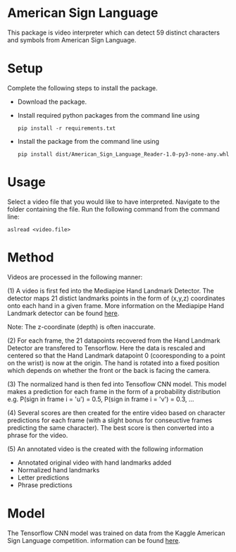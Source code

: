 # American Sign Language

This package is video interpreter which can detect 59 distinct characters and symbols from American Sign Language. 

# Setup 
Complete the following steps to install the package. 

- Download the package.
- Install required python packages from the command line using

  ```pip install -r requirements.txt```
  
- Install the package from the command line using 

  ```pip install dist/American_Sign_Language_Reader-1.0-py3-none-any.whl```

# Usage
Select a video file that you would like to have interpreted. Navigate to the folder containing the file. Run the following command from the command line:

  ```aslread <video.file>```

# Method
Videos are processed in the following manner:

(1) A video is first fed into the Mediapipe Hand Landmark Detector. The detector maps 21 distict landmarks points in the form of (x,y,z) coordinates onto each hand in a given frame. More information on the Mediapipe Hand Landmark detector can be found [here](https://developers.google.com/mediapipe/solutions/vision/hand_landmarker). 

Note: The z-coordinate (depth) is often inaccurate. 

(2) For each frame, the 21 datapoints recovered from the Hand Landmark Detector are transfered to Tensorflow. Here the data is rescaled and centered so that the Hand Landmark datapoint 0 (cooresponding to a point on the wrist) is now at the origin. The hand is rotated into a fixed position which depends on whether the front or the back is facing the camera.

(3) The normalized hand is then fed into Tensoflow CNN model. This model makes a prediction for each frame in the form of a probability distribution e.g. P(sign in frame i = 'u') = 0.5, P(sign in frame i = 'v') = 0.3, ...

(4) Several scores are then created for the entire video based on character predictions for each frame (with a slight bonus for conseuctive frames predicting the same character). The best score is then converted into a phrase for the video.  

(5) An annotated video is the created with the following information

-  Annotated original video with hand landmarks added
-  Normalized hand landmarks
-  Letter predictions
-  Phrase predictions

# Model 

The Tensorflow CNN model was trained on data from the Kaggle American Sign Language competition. information can be found [here](https://www.kaggle.com/competitions/asl-fingerspelling). 




